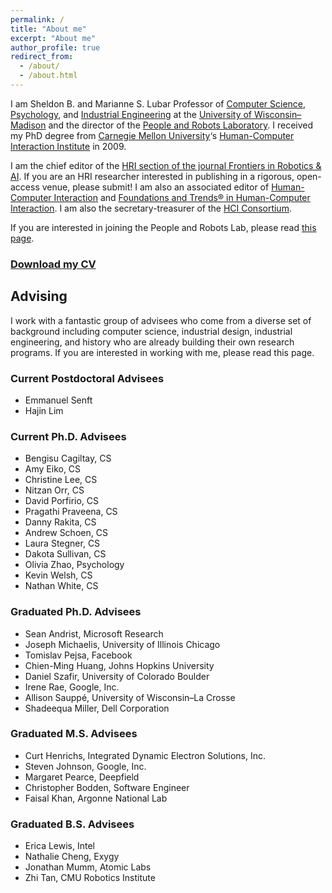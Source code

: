 ```yaml
---
permalink: /
title: "About me"
excerpt: "About me"
author_profile: true
redirect_from: 
  - /about/
  - /about.html
---
```


I am Sheldon B. and Marianne S. Lubar Professor of [Computer Science](http://cs.wisc.edu/), [Psychology](http://psych.wisc.edu/), and [Industrial Engineering](http://www.engr.wisc.edu/isye.html) at the [University of Wisconsin–Madison](http://wisc.edu/) and the director of the [People and Robots Laboratory](http://peopleandrobots.wisc.edu/). I received my PhD degree from [Carnegie Mellon University](http://cmu.edu/)‘s [Human-Computer Interaction Institute](http://hcii.cs.cmu.edu/) in 2009.

I am the chief editor of the [HRI section of the journal Frontiers in Robotics & AI](https://www.frontiersin.org/journals/robotics-and-ai/sections/human-robot-interaction#). If you are an HRI researcher interested in publishing in a rigorous, open-access venue, please submit! I am also an associated editor of [Human-Computer Interaction](https://www.tandfonline.com/toc/hhci20/current) and [Foundations and Trends® in Human-Computer Interaction](https://www.nowpublishers.com/HCI). I am also the secretary-treasurer of the [HCI Consortium](http://hcic.org/).

If you are interested in joining the People and Robots Lab, please read [this page](http://pages.cs.wisc.edu/~bilge/getting-involved-in-research-at-the-hci-lab/).

### [Download my CV](https://drive.google.com/file/d/1Pq9XBPEpere0rzyoGxmXvgbgmnK-B6r-/view?usp=sharing)

## Advising

I work with a fantastic group of advisees who come from a diverse set of background including computer science, industrial design, industrial engineering, and history who are already building their own research programs. If you are interested in working with me, please read this page.

### Current Postdoctoral Advisees

* Emmanuel Senft
* Hajin Lim

### Current Ph.D. Advisees

* Bengisu Cagiltay, CS
* Amy Eiko, CS
* Christine Lee, CS
* Nitzan Orr, CS
* David Porfirio, CS
* Pragathi Praveena, CS
* Danny Rakita, CS
* Andrew Schoen, CS
* Laura Stegner, CS
* Dakota Sullivan, CS
* Olivia Zhao, Psychology
* Kevin Welsh, CS
* Nathan White, CS

### Graduated Ph.D. Advisees
* Sean Andrist, Microsoft Research
* Joseph Michaelis, University of Illinois Chicago
* Tomislav Pejsa, Facebook
* Chien-Ming Huang, Johns Hopkins University
* Daniel Szafir, University of Colorado Boulder
* Irene Rae, Google, Inc.
* Allison Sauppé, University of Wisconsin–La Crosse
* Shadeequa Miller, Dell Corporation

### Graduated M.S. Advisees
* Curt Henrichs, Integrated Dynamic Electron Solutions, Inc.
* Steven Johnson, Google, Inc.
* Margaret Pearce, Deepfield
* Christopher Bodden, Software Engineer
* Faisal Khan, Argonne National Lab

### Graduated B.S. Advisees
* Erica Lewis, Intel
* Nathalie Cheng, Exygy
* Jonathan Mumm, Atomic Labs
* Zhi Tan, CMU Robotics Institute
